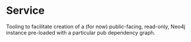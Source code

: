 # Service

Tooling to facilitate creation of a (for now) public-facing, read-only, Neo4j instance pre-loaded
with a particular pub dependency graph.


